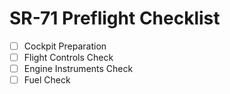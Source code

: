 # SR-71 Preflight Checklist

- [ ] Cockpit Preparation
- [ ] Flight Controls Check
- [ ] Engine Instruments Check
- [ ] Fuel Check
